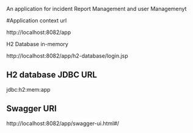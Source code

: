 An application for incident Report Management and user Managemenyt





#Application context url

http://localhost:8082/app

H2 Database in-memory

http://localhost:8082/app/h2-database/login.jsp

H2 database JDBC URL
-------------------------
jdbc:h2:mem:app


Swagger URl
-------------------------
http://localhost:8082/app/swagger-ui.html#/


